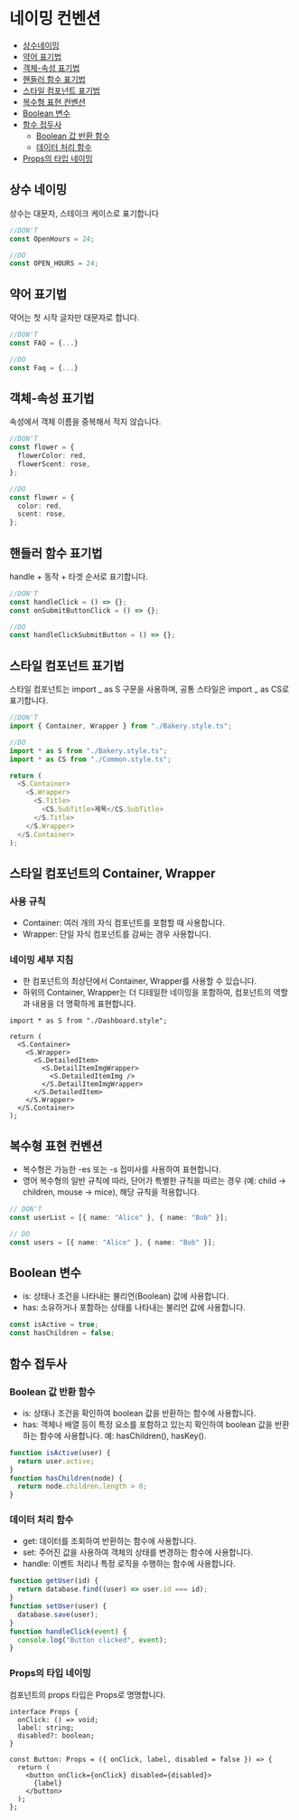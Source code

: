 # 네이밍 컨벤션

- [상수네이밍](#상수-네이밍)
- [약어 표기법](#약어-표기법)
- [객체-속성 표기법](#객체-속성-표기법)
- [핸들러 함수 표기법](#핸들러-함수-표기법)
- [스타일 컴포넌트 표기법](#스타일-컴포넌트-표기법)
- [복수형 표현 컨벤션](#복수형-표현-컨벤션)
- [Boolean 변수](#boolean-변수)
- [함수 접두사](#함수-접두사)
  - [Boolean 값 반환 함수](#boolean-값-반환-함수)
  - [데이터 처리 함수](#데이터-처리-함수)
- [Props의 타입 네이밍](#props의-타입-네이밍)

## 상수 네이밍

상수는 대문자, 스테이크 케이스로 표기합니다

```ts
//DON'T
const OpenHours = 24;

//DO
const OPEN_HOURS = 24;
```

## 약어 표기법

약어는 첫 시작 글자만 대문자로 합니다.

```ts
//DON'T
const FAQ = {...}

//DO
const Faq = {...}
```

## 객체-속성 표기법

속성에서 객체 이름을 중복해서 적지 않습니다.

```ts
//DON'T
const flower = {
  flowerColor: red,
  flowerScent: rose,
};

//DO
const flower = {
  color: red,
  scent: rose,
};
```

## 핸들러 함수 표기법

handle + 동작 + 타겟 순서로 표기합니다.

```ts
//DON'T
const handleClick = () => {};
const onSubmitButtonClick = () => {};

//DO
const handleClickSubmitButton = () => {};
```

## 스타일 컴포넌트 표기법

스타일 컴포넌트는 import _ as S 구문을 사용하며, 공통 스타일은 import _ as CS로 표기합니다.

```ts
//DON'T
import { Container, Wrapper } from "./Bakery.style.ts";

//DO
import * as S from "./Bakery.style.ts";
import * as CS from "./Common.style.ts";

return (
  <S.Container>
    <S.Wrapper>
      <S.Title>
        <CS.SubTitle>제목</CS.SubTitle>
      </S.Title>
    </S.Wrapper>
  </S.Container>
);
```

## 스타일 컴포넌트의 Container, Wrapper

### 사용 규칙

- Container: 여러 개의 자식 컴포넌트를 포함할 때 사용합니다.
- Wrapper: 단일 자식 컴포넌트를 감싸는 경우 사용합니다.

### 네이밍 세부 지침

- 한 컴포넌트의 최상단에서 Container, Wrapper를 사용할 수 있습니다.
- 하위의 Container, Wrapper는 더 디테일한 네이밍을 포함하여, 컴포넌트의 역할과 내용을 더 명확하게 표현합니다.

```tsx
import * as S from "./Dashboard.style";

return (
  <S.Container>
    <S.Wrapper>
      <S.DetailedItem>
        <S.DetailItemImgWrapper>
          <S.DetailedItemImg />
        </S.DetailItemImgWrapper>
      </S.DetailedItem>
    </S.Wrapper>
  </S.Container>
);
```

## 복수형 표현 컨벤션

- 복수형은 가능한 -es 또는 -s 접미사를 사용하여 표현합니다.
- 영어 복수형의 일반 규칙에 따라, 단어가 특별한 규칙을 따르는 경우 (예: child → children, mouse → mice), 해당 규칙을 적용합니다.

```ts
// DON'T
const userList = [{ name: "Alice" }, { name: "Bob" }];

// DO
const users = [{ name: "Alice" }, { name: "Bob" }];
```

## Boolean 변수

- is: 상태나 조건을 나타내는 불리언(Boolean) 값에 사용합니다.
- has: 소유하거나 포함하는 상태를 나타내는 불리언 값에 사용합니다.

```ts
const isActive = true;
const hasChildren = false;
```

## 함수 접두사

### Boolean 값 반환 함수

- is: 상태나 조건을 확인하여 boolean 값을 반환하는 함수에 사용합니다.
- has: 객체나 배열 등이 특정 요소를 포함하고 있는지 확인하여 boolean 값을 반환하는 함수에 사용합니다. 예: hasChildren(), hasKey().

```ts
function isActive(user) {
  return user.active;
}
function hasChildren(node) {
  return node.children.length > 0;
}
```

### 데이터 처리 함수

- get: 데이터를 조회하여 반환하는 함수에 사용합니다.
- set: 주어진 값을 사용하여 객체의 상태를 변경하는 함수에 사용합니다.
- handle: 이벤트 처리나 특정 로직을 수행하는 함수에 사용합니다.

```ts
function getUser(id) {
  return database.find((user) => user.id === id);
}
function setUser(user) {
  database.save(user);
}
function handleClick(event) {
  console.log("Button clicked", event);
}
```

### Props의 타입 네이밍

컴포넌트의 props 타입은 Props로 명명합니다.

```tsx
interface Props {
  onClick: () => void;
  label: string;
  disabled?: boolean;
}

const Button: Props = ({ onClick, label, disabled = false }) => {
  return (
    <button onClick={onClick} disabled={disabled}>
      {label}
    </button>
  );
};
```
